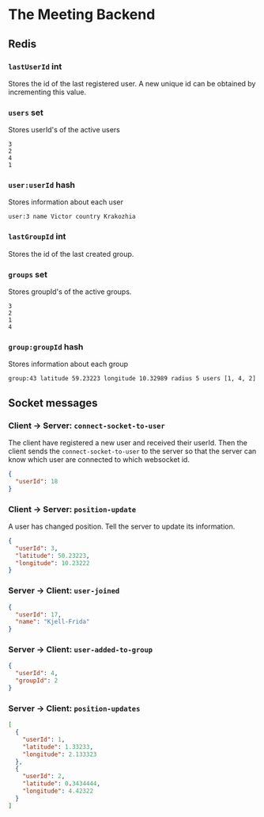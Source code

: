 # The Meeting Backend

## Redis

### `lastUserId` int
Stores the id of the last registered user. A new unique id can be obtained by incrementing this value.

### `users` set
Stores userId's of the active users
```
3
2
4
1
```

### `user:userId` hash
Stores information about each user
```
user:3 name Victor country Krakozhia
```

### `lastGroupId` int
Stores the id of the last created group.

### `groups` set
Stores groupId's of the active groups.
```
3
2
1
4
```

### `group:groupId` hash
Stores information about each group
```
group:43 latitude 59.23223 longitude 10.32989 radius 5 users [1, 4, 2]
```

## Socket messages

### Client -> Server: `connect-socket-to-user`
The client have registered a new user and received their userId. Then the client sends the `connect-socket-to-user` to the server so that the server can know which user are connected to which websocket id.
```json
{
  "userId": 18
}
```

### Client -> Server: `position-update`
A user has changed position. Tell the server to update its information.
```json
{
  "userId": 3,
  "latitude": 50.23223,
  "longitude": 10.23222
}
```

### Server -> Client: `user-joined`
```json
{
  "userId": 17,
  "name": "Kjell-Frida"
}
```

### Server -> Client: `user-added-to-group`
```json
{
  "userId": 4,
  "groupId": 2
}
```


### Server -> Client: `position-updates`
```json
[
  {
    "userId": 1,
    "latitude": 1.33233,
    "longitude": 2.133323
  },
  {
    "userId": 2,
    "latitude": 0.3434444,
    "longitude": 4.42322
  }
]
```